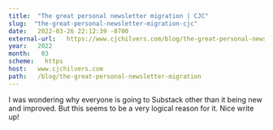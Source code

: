 ```yaml
---
title:  "The great personal newsletter migration | CJC" 
slug:  "the-great-personal-newsletter-migration-cjc" 
date:   2022-03-26 22:12:39 -0700 
external-url:   https://www.cjchilvers.com/blog/the-great-personal-newsletter-migration 
year:   2022 
month:   03 
scheme:   https 
host:   www.cjchilvers.com 
path:   /blog/the-great-personal-newsletter-migration 
---
```


I was wondering why everyone is going to Substack other than it being new and improved. But this seems to be a very logical reason for it. Nice write up!